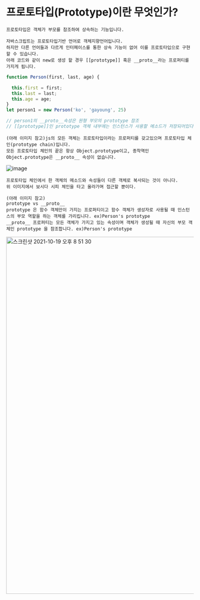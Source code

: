 # 프로토타입(Prototype)이란 무엇인가?
~~~
프로토타입은 객체가 부모를 참조하여 상속하는 기능입니다.
~~~
~~~
자바스크립트는 프로토타입기반 언어로 객체지향언어입니다. 
하지만 다른 언어들과 다르게 인터페이스를 통한 상속 기능이 없어 이를 프로토타입으로 구현할 수 있습니다.
아래 코드와 같이 new로 생성 할 경우 [[prototype]] 혹은 __proto__라는 프로퍼티를 가지게 됩니다.
~~~
~~~javascript
function Person(first, last, age) {

  this.first = first;
  this.last = last;
  this.age = age;
}
let person1 = new Person('ko', 'gayoung', 25)

// person1의 __proto__속성은 원형 부모의 prototype 참조
// [[prototype]]인 prototype 객체 내부에는 인스턴스가 사용할 메소드가 저장되어있다.
~~~
~~~
(아래 이미지 참고)js의 모든 객체는 프로토타입이라는 프로퍼티를 갖고있으며 프로토타입 체인(prototype chain)입니다.
모든 프로토타입 체인의 끝은 항상 Object.prototype이고, 종착역인 Object.prototype은 __proto__ 속성이 없습니다.
~~~
![image](https://user-images.githubusercontent.com/36693355/137751282-b480ae38-1563-4d55-9400-07c1c295daef.png)
~~~
프로토타입 체인에서 한 객체의 메소드와 속성들이 다른 객체로 복사되는 것이 아니다. 
위 이미지에서 보시다 시피 체인을 타고 올라가며 접근할 뿐이다.
~~~

~~~
(아래 이미지 참고)
prototype vs __proto__
prototype 은 함수 객체만이 가지는 프로퍼티이고 함수 객체가 생성자로 사용될 때 인스턴스의 부모 역할을 하는 객체를 가리킵니다. ex)Person's prototype 
__proto__ 프로퍼티는 모든 객체가 가지고 있는 속성이며 객체가 생성될 때 자신의 부모 객체인 prototype 을 참조합니다. ex)Person's prototype
~~~
  <img width="957" alt="스크린샷 2021-10-19 오후 8 51 30" src="https://user-images.githubusercontent.com/36693355/137903932-9902c37d-cf63-422b-a3f3-0ee3fae6da5f.png">

